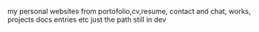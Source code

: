 my personal websites from portofolio,cv,resume, contact and chat, works, projects docs entries etc
just the path still in dev

